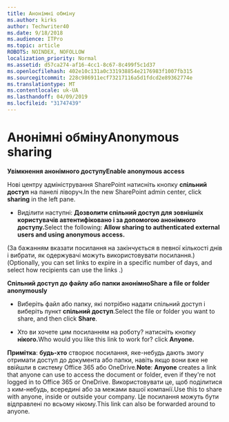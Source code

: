 ```yaml
---
title: Анонімні обміну
ms.author: kirks
author: Techwriter40
ms.date: 9/18/2018
ms.audience: ITPro
ms.topic: article
ROBOTS: NOINDEX, NOFOLLOW
localization_priority: Normal
ms.assetid: d57ca274-af16-4cc1-8c67-8c499f5c1d37
ms.openlocfilehash: 402e10c131a0c331938854e2176983f1007fb315
ms.sourcegitcommit: 228c986911ecf73217116a5d1fdcd2e89362774e
ms.translationtype: MT
ms.contentlocale: uk-UA
ms.lasthandoff: 04/09/2019
ms.locfileid: "31747439"
---
```

# <a name="anonymous-sharing"></a><span data-ttu-id="ac26c-102">Анонімні обміну</span><span class="sxs-lookup"><span data-stu-id="ac26c-102">Anonymous sharing</span></span>

 **<span data-ttu-id="ac26c-103">Увімкнення анонімного доступу</span><span class="sxs-lookup"><span data-stu-id="ac26c-103">Enable anonymous access</span></span>**
  
<span data-ttu-id="ac26c-104">Нові центру адміністрування SharePoint натисніть кнопку **спільний доступ** на панелі ліворуч.</span><span class="sxs-lookup"><span data-stu-id="ac26c-104">In the new SharePoint admin center, click **sharing** in the left pane.</span></span> 
  
- <span data-ttu-id="ac26c-105">Виділити наступні: **Дозволити спільний доступ для зовнішніх користувачів автентифіковано і за допомогою анонімного доступу.**</span><span class="sxs-lookup"><span data-stu-id="ac26c-105">Select the following: **Allow sharing to authenticated external users and using anonymous access.**</span></span>
  
<span data-ttu-id="ac26c-106">(За бажанням вказати посилання на закінчується в певної кількості днів і вибрати, як одержувачі можуть використовувати посилання.)</span><span class="sxs-lookup"><span data-stu-id="ac26c-106">(Optionally, you can set links to expire in a specific number of days, and select how recipients can use the links .)</span></span>
    
 **<span data-ttu-id="ac26c-107">Спільний доступ до файлу або папки анонімно</span><span class="sxs-lookup"><span data-stu-id="ac26c-107">Share a file or folder anonymously</span></span>**
  
- <span data-ttu-id="ac26c-108">Виберіть файл або папку, які потрібно надати спільний доступ і виберіть пункт **спільний доступ**.</span><span class="sxs-lookup"><span data-stu-id="ac26c-108">Select the file or folder you want to share, and then click **Share**.</span></span> 
    
- <span data-ttu-id="ac26c-109">Хто ви хочете цим посиланням на роботу? натисніть кнопку **нікого.**</span><span class="sxs-lookup"><span data-stu-id="ac26c-109">Who would you like this link to work for? click **Anyone.**</span></span>
  
 <span data-ttu-id="ac26c-110">**Примітка**: **будь-хто** створює посилання, яке-небудь дають змогу отримати доступ до документа або папки, навіть якщо вони вже не ввійшли в систему Office 365 або OneDrive.</span><span class="sxs-lookup"><span data-stu-id="ac26c-110">**Note**: **Anyone** creates a link that anyone can use to access the document or folder, even if they're not logged in to Office 365 or OneDrive.</span></span> <span data-ttu-id="ac26c-111">Використовувати це, щоб поділитися з ким-небудь, всередині або за межами вашої компанії.</span><span class="sxs-lookup"><span data-stu-id="ac26c-111">Use this to share with anyone, inside or outside your company.</span></span> <span data-ttu-id="ac26c-112">Це посилання можуть бути відправлені по всьому нікому.</span><span class="sxs-lookup"><span data-stu-id="ac26c-112">This link can also be forwarded around to anyone.</span></span> 
    

